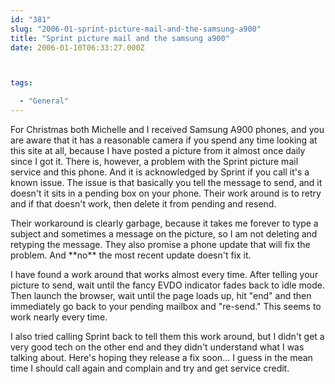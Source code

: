 ```yaml
---
id: "381"
slug: "2006-01-sprint-picture-mail-and-the-samsung-a900"
title: "Sprint picture mail and the samsung a900"
date: 2006-01-10T06:33:27.000Z



tags:

  - "General"
---
```

<div class="sqs-html-content">
  <p>For Christmas both Michelle and I received Samsung A900 phones, and you are aware that it has a reasonable camera if you spend any time looking at this site at all, because I have posted a picture from it almost once daily since I got it.
There is, however, a problem with the Sprint picture mail service and this phone.  And it is acknowledged by Sprint if you call it's a known issue.  The issue is that basically you tell the message to send, and it doesn't it sits in a pending box on your phone.  Their work around is to retry and if that doesn't work, then delete it from pending and resend.</p>
<p>Their workaround is clearly garbage, because it takes me forever to type a subject and sometimes a message on the picture, so I am not deleting and retyping the message.  They also promise a phone update that will fix the problem.  And **no** the most recent update doesn't fix it.  </p>
<p>I have found a work around that works almost every time.  After telling your picture to send, wait until the fancy EVDO indicator fades back to idle mode.  Then launch the browser, wait until the page loads up, hit "end" and then immediately go back to your pending mailbox and "re-send."  This seems to work nearly every time.</p>
<p>I also tried calling Sprint back to tell them this work around, but I didn't get a very good tech on the other end and they didn't understand what I was talking about.  Here's hoping they release a fix soon... I guess in the mean time I should call again and complain and try and get service credit.</p>
</div>
